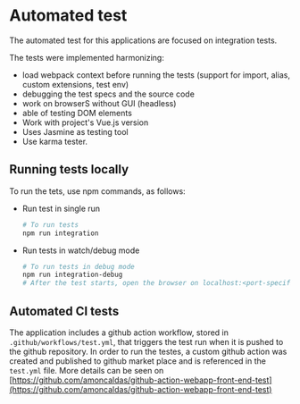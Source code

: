 # Automated test

The automated test for this applications are focused on integration tests.

The tests were implemented harmonizing:

- load webpack context before running the tests (support for import, alias, custom extensions, test env)
- debugging the test specs and the source code
- work on browserS without GUI (headless)
- able of testing DOM elements
- Work with project's Vue.js version
- Uses Jasmine as testing tool
- Use karma tester.

## Running tests locally

To run the tets, use npm commands, as follows:

- Run test in single run

    ```sh
    # To run tests
    npm run integration
    ```

- Run tests in watch/debug mode

    ```sh
    # To run tests in debug mode
    npm run integration-debug
    # After the test starts, open the browser on localhost:<port-specified in karma.debug.conf.js>
    ```

## Automated CI tests

The application includes a github action workflow, stored in `.github/workflows/test.yml`, that triggers the test run when it is pushed to the github repository. In order to run the testes, a custom github action was created and published to github market place and is referenced in the `test.yml` file. More details can be seen on [https://github.com/amoncaldas/github-action-webapp-front-end-test](https://github.com/amoncaldas/github-action-webapp-front-end-test)